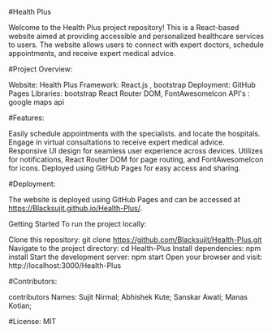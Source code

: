 #Health Plus

Welcome to the Health Plus project repository! This is a React-based website aimed at providing accessible and personalized healthcare services to users. The website allows users to connect with expert doctors, schedule appointments, and receive expert medical advice.

#Project Overview:

Website: Health Plus
Framework: React.js , bootstrap
Deployment: GitHub Pages
Libraries: bootstrap React Router DOM, FontAwesomeIcon
API's : google maps api

#Features:

Easily schedule appointments with the specialists.
and locate the hospitals.
Engage in virtual consultations to receive expert medical advice.
Responsive UI design for seamless user experience across devices.
Utilizes  for notifications, React Router DOM for page routing, and FontAwesomeIcon for icons.
Deployed using GitHub Pages for easy access and sharing.

#Deployment:

The website is deployed using GitHub Pages and can be accessed at https://Blacksujit.github.io/Health-Plus/.

Getting Started
To run the project locally:

Clone this repository: git clone https://github.com/Blacksujit/Health-Plus.git
Navigate to the project directory: cd Health-Plus
Install dependencies: npm install
Start the development server: npm start
Open your browser and visit: http://localhost:3000/Health-Plus

#Contributors:

 contributors Names:
 Sujit Nirmal;
 Abhishek Kute;
 Sanskar Awati;
 Manas Kotian;
 
#License:
 MIT
